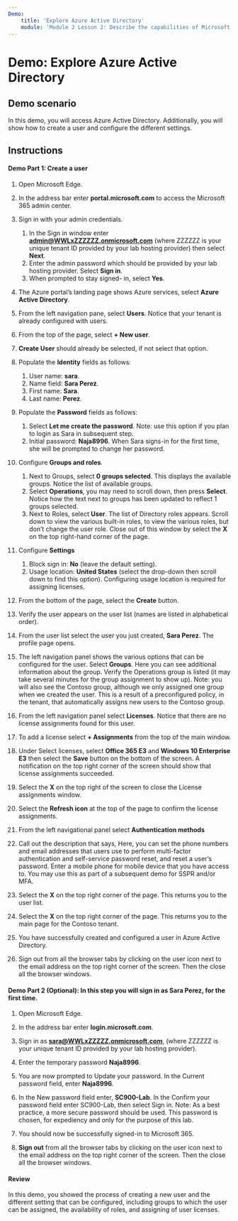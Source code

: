 ```yaml
---
Demo:
    title: 'Explore Azure Active Directory'
    module: 'Module 2 Lesson 2: Describe the capabilities of Microsoft Identity and access management solutions: Explore the services and identity types of Azure AD'
---
```


# Demo: Explore Azure Active Directory

## Demo scenario

In this demo, you will access Azure Active Directory.  Additionally, you will show how to create a user and configure the different settings.

## Instructions

#### Demo Part 1:  Create a user
1. Open Microsoft Edge.

1. In the address bar enter **portal.microsoft.com** to access the Microsoft 365 admin center.

1. Sign in with your admin credentials. 
    1. In the Sign in window enter **admin@WWLxZZZZZZ.onmicrosoft.com** (where ZZZZZZ is your unique tenant ID provided by your lab hosting provider) then select **Next**.
    1. Enter the admin password which should be provided by your lab hosting provider. Select **Sign in**.
    1. When prompted to stay signed- in, select **Yes**.

1. The Azure portal’s landing page shows Azure services, select **Azure Active Directory**.  

1. From the left navigation pane, select **Users**.  Notice that your tenant is already configured with users.

1. From the top of the page, select **+ New user**.

1. **Create User** should already be selected, if not select that option.

1. Populate the **Identity** fields as follows:
    1. User name: **sara**.
    2. Name field: **Sara Perez**.
    3. First name: **Sara**.
    4. Last name: **Perez**.

1. Populate the **Password** fields as follows:
    1. Select **Let me create the password**.  Note:  use this option if you plan to login as Sara in subsequent step.
    1. Initial password: **Naja8996**. When Sara signs-in for the first time, she will be prompted to change her password.

1. Configure **Groups and roles**.
    1. Next to Groups, select **0 groups selected**.  This displays the available groups.  Notice the list of available groups.
    2. Select **Operations**, you may need to scroll down, then press **Select**. Notice how the text next to groups has been updated to reflect 1 groups selected.  
    3. Next to Roles, select **User**. The list of Directory roles appears.  Scroll down to view the various built-in roles, to view the various roles, but don’t change the user role.  Close out of this window by select the **X** on the top right-hand corner of the page.

1. Configure **Settings**
    1. Block sign in:  **No** (leave the default setting).
    1. Usage location: **United States** (select the drop-down then scroll down to find this option).  Configuring usage location is required for assigning licenses.

1. From the bottom of the page, select the **Create** button.

1. Verify the user appears on the user list (names are listed in alphabetical order).

1. From the user list select the user you just created, **Sara Perez**.  The profile page opens.

1. The left navigation panel shows the various options that can be configured for the user.  Select **Groups**.  Here you can see additional information about the group.  Verify the Operations group is listed (it may take several minutes for the group assignment to show up).  Note:  you will also see the Contoso group, although we only assigned one group when we created the user.  This is a result of a preconfigured policy, in the tenant, that automatically assigns new users to the Contoso group.

1. From the left navigation panel select **Licenses**.  Notice that there are no license assignments found for this user.  

1. To add a license select **+ Assignments** from the top of the main window.

1. Under Select licenses, select **Office 365 E3** and **Windows 10 Enterprise E3** then select the **Save** button on the bottom of the screen. A notification on the top right corner of the screen should show that license assignments succeeded.

1. Select the **X** on the top right of the screen to close the License assignments window.

1. Select the **Refresh icon** at the top of the page to confirm the license assignments.

1. From the left navigational panel select **Authentication methods**

1. Call out the description that says, Here, you can set the ​phone numbers and email addresses that users use to perform multi-factor authentication​ and self-service password reset, and reset a user’s password.  Enter a mobile phone for mobile device that you have access to.  You may use this as part of a subsequent demo for SSPR and/or MFA.

1. Select the **X** on the top right corner of the page.  This returns you to the user list.

1. Select the **X** on the top right corner of the page.  This returns you to the main page for the Contoso tenant.

1. You have successfully created and configured a user in Azure Active Directory.

1. Sign out from all the browser tabs by clicking on the user icon next to the email address on the top right corner of the screen. Then the close all the browser windows.

#### Demo Part 2 (Optional):  In this step you will sign in as Sara Perez, for the first time.

1. Open Microsoft Edge.

1. In the address bar enter **login.microsoft.com**.

1. Sign in as **sara@WWLxZZZZZ.onmicrosoft.com**, (where ZZZZZZ is your unique tenant ID provided by your lab hosting provider).

1. Enter the temporary password **Naja8996**.

1. You are now prompted to Update your password. In the Current password field, enter **Naja8996**.

1. In the New password field enter, **SC900-Lab**.  In the Confirm your password field enter SC900-Lab, then select Sign in.  Note: As a best practice, a more secure password should be used. This password is chosen, for expediency and only for the purpose of this lab.

1. You should now be successfully signed-in to Microsoft 365.

1. **Sign out** from all the browser tabs by clicking on the user icon next to the email address on the top right corner of the screen. Then the close all the browser windows.

#### Review
In this demo, you showed the process of creating a new user and the different setting that can be configured, including groups to which the user can be assigned, the availability of roles, and assigning of user licenses.